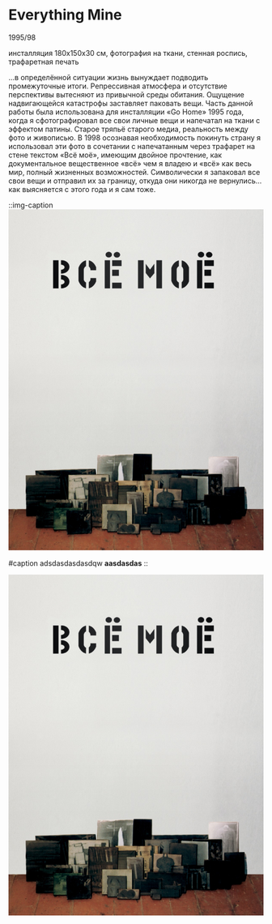 # Everything Mine

1995/98

инсталляция 180x150x30 cм, фотография на ткани, стенная роспись, трафаретная печать

…в определённой ситуации жизнь вынуждает подводить промежуточные итоги. Репрессивная атмосфера и отсутствие перспективы вытесняют из привычной среды обитания. Ощущение надвигающейся катастрофы заставляет паковать вещи. Часть данной работы была использована для инсталляции «Go Home» 1995 года, когда я сфотографировал все свои личные вещи и напечатал на ткани с эффектом патины. Старое тряпьё старого медиа, реальность между фото и живописью. В 1998 осознавая необходимость покинуть страну я использовал эти фото в сочетании с напечатанным через трафарет на стене текстом «Всё моё», имеющим двойное прочтение, как документальное вещественное «всё» чем я владею и «всё» как весь мир, полный жизненных возможностей. Символически я запаковал все свои вещи и отправил их за границу, откуда они никогда не вернулись…как выясняется с этого года и я сам тоже.

::img-caption
![whats-app-image-2025-08-14-at-21.54.55-1.jpeg](/whats-app-image-2025-08-14-at-21.54.55-1.jpeg)

#caption
adsdasdasdasdqw **aasdasdas**
::

![](/whats-app-image-2025-08-14-at-21.54.55-1.jpeg "«Belarusian avant-garde», галерея 'Amfilada', Щетин, Польша")
